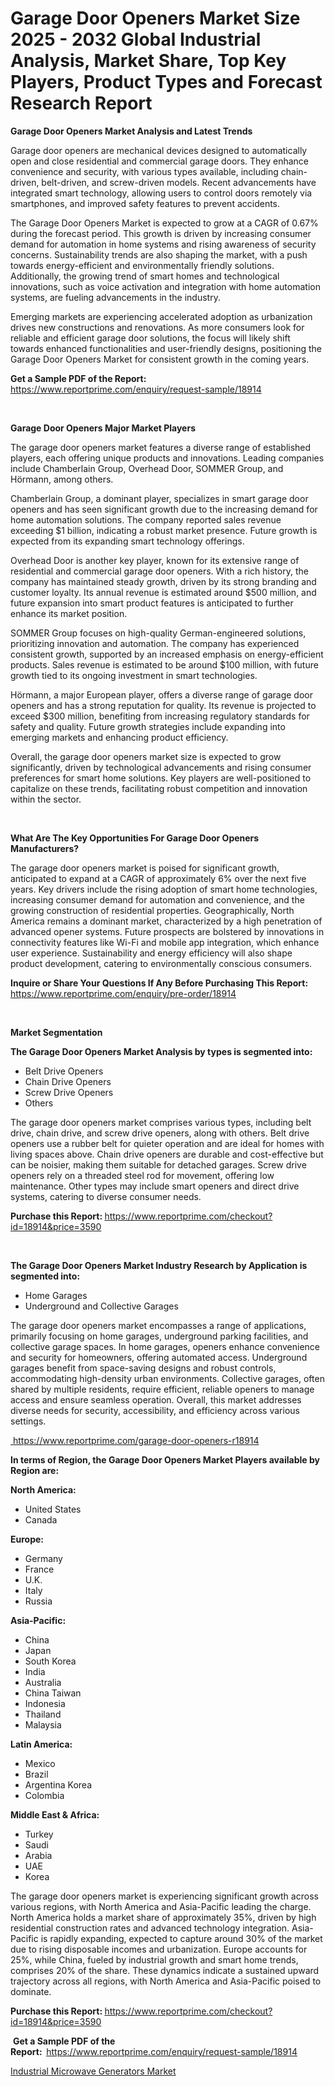 <p><h1>Garage Door Openers Market Size 2025 - 2032 Global Industrial Analysis, Market Share, Top Key Players, Product Types and Forecast Research Report</h1></p><p><strong>Garage Door Openers Market Analysis and Latest Trends</strong></p>
<p><p>Garage door openers are mechanical devices designed to automatically open and close residential and commercial garage doors. They enhance convenience and security, with various types available, including chain-driven, belt-driven, and screw-driven models. Recent advancements have integrated smart technology, allowing users to control doors remotely via smartphones, and improved safety features to prevent accidents.</p><p>The Garage Door Openers Market is expected to grow at a CAGR of 0.67% during the forecast period. This growth is driven by increasing consumer demand for automation in home systems and rising awareness of security concerns. Sustainability trends are also shaping the market, with a push towards energy-efficient and environmentally friendly solutions. Additionally, the growing trend of smart homes and technological innovations, such as voice activation and integration with home automation systems, are fueling advancements in the industry. </p><p>Emerging markets are experiencing accelerated adoption as urbanization drives new constructions and renovations. As more consumers look for reliable and efficient garage door solutions, the focus will likely shift towards enhanced functionalities and user-friendly designs, positioning the Garage Door Openers Market for consistent growth in the coming years.</p></p>
<p><strong>Get a Sample PDF of the Report:&nbsp;</strong> <a href="https://www.reportprime.com/enquiry/request-sample/18914?utm_campaign=3212&utm_medium=2&utm_source=Github&utm_content=ia&utm_term=19032025&utm_id=garage-door-openers">https://www.reportprime.com/enquiry/request-sample/18914</a></p>
<p>&nbsp;</p>
<p><strong>Garage Door Openers Major Market Players</strong></p>
<p><p>The garage door openers market features a diverse range of established players, each offering unique products and innovations. Leading companies include Chamberlain Group, Overhead Door, SOMMER Group, and Hörmann, among others. </p><p>Chamberlain Group, a dominant player, specializes in smart garage door openers and has seen significant growth due to the increasing demand for home automation solutions. The company reported sales revenue exceeding $1 billion, indicating a robust market presence. Future growth is expected from its expanding smart technology offerings.</p><p>Overhead Door is another key player, known for its extensive range of residential and commercial garage door openers. With a rich history, the company has maintained steady growth, driven by its strong branding and customer loyalty. Its annual revenue is estimated around $500 million, and future expansion into smart product features is anticipated to further enhance its market position.</p><p>SOMMER Group focuses on high-quality German-engineered solutions, prioritizing innovation and automation. The company has experienced consistent growth, supported by an increased emphasis on energy-efficient products. Sales revenue is estimated to be around $100 million, with future growth tied to its ongoing investment in smart technologies.</p><p>Hörmann, a major European player, offers a diverse range of garage door openers and has a strong reputation for quality. Its revenue is projected to exceed $300 million, benefiting from increasing regulatory standards for safety and quality. Future growth strategies include expanding into emerging markets and enhancing product efficiency.</p><p>Overall, the garage door openers market size is expected to grow significantly, driven by technological advancements and rising consumer preferences for smart home solutions. Key players are well-positioned to capitalize on these trends, facilitating robust competition and innovation within the sector.</p></p>
<p>&nbsp;</p>
<p><strong>What Are The Key Opportunities For Garage Door Openers Manufacturers?</strong></p>
<p><p>The garage door openers market is poised for significant growth, anticipated to expand at a CAGR of approximately 6% over the next five years. Key drivers include the rising adoption of smart home technologies, increasing consumer demand for automation and convenience, and the growing construction of residential properties. Geographically, North America remains a dominant market, characterized by a high penetration of advanced opener systems. Future prospects are bolstered by innovations in connectivity features like Wi-Fi and mobile app integration, which enhance user experience. Sustainability and energy efficiency will also shape product development, catering to environmentally conscious consumers.</p></p>
<p><strong>Inquire or Share Your Questions If Any Before Purchasing This Report:</strong> <a href="https://www.reportprime.com/enquiry/pre-order/18914?utm_campaign=3212&utm_medium=2&utm_source=Github&utm_content=ia&utm_term=19032025&utm_id=garage-door-openers">https://www.reportprime.com/enquiry/pre-order/18914</a></p>
<p>&nbsp;</p>
<p><strong>Market Segmentation</strong></p>
<p><strong>The Garage Door Openers Market Analysis by types is segmented into:</strong></p>
<p><ul><li>Belt Drive Openers</li><li>Chain Drive Openers</li><li>Screw Drive Openers</li><li>Others</li></ul></p>
<p><p>The garage door openers market comprises various types, including belt drive, chain drive, and screw drive openers, along with others. Belt drive openers use a rubber belt for quieter operation and are ideal for homes with living spaces above. Chain drive openers are durable and cost-effective but can be noisier, making them suitable for detached garages. Screw drive openers rely on a threaded steel rod for movement, offering low maintenance. Other types may include smart openers and direct drive systems, catering to diverse consumer needs.</p></p>
<p><strong>Purchase this Report:&nbsp;</strong><a href="https://www.reportprime.com/checkout?id=18914&price=3590&utm_campaign=3212&utm_medium=2&utm_source=Github&utm_content=ia&utm_term=19032025&utm_id=garage-door-openers">https://www.reportprime.com/checkout?id=18914&price=3590</a></p>
<p>&nbsp;</p>
<p><strong>The Garage Door Openers Market Industry Research by Application is segmented into:</strong></p>
<p><ul><li>Home Garages</li><li>Underground and Collective Garages</li></ul></p>
<p><p>The garage door openers market encompasses a range of applications, primarily focusing on home garages, underground parking facilities, and collective garage spaces. In home garages, openers enhance convenience and security for homeowners, offering automated access. Underground garages benefit from space-saving designs and robust controls, accommodating high-density urban environments. Collective garages, often shared by multiple residents, require efficient, reliable openers to manage access and ensure seamless operation. Overall, this market addresses diverse needs for security, accessibility, and efficiency across various settings.</p></p>
<p><a href="https://www.reportprime.com/garage-door-openers-r18914?utm_campaign=3212&utm_medium=2&utm_source=Github&utm_content=ia&utm_term=19032025&utm_id=garage-door-openers">&nbsp;https://www.reportprime.com/garage-door-openers-r18914</a></p>
<p><strong>In terms of Region, the Garage Door Openers Market Players available by Region are:</strong></p>
<p>
    <p> <strong> North America: </strong>
        <ul>
            <li>United States</li>
            <li>Canada</li>
        </ul>
        </p> 
    <p> <strong> Europe: </strong>
        <ul>
            <li>Germany</li>
            <li>France</li>
            <li>U.K.</li>
            <li>Italy</li>
            <li>Russia</li>
        </ul>
        </p> 
    <p> <strong> Asia-Pacific: </strong>
        <ul>
            <li>China</li>
            <li>Japan</li>
            <li>South Korea</li>
            <li>India</li>
            <li>Australia</li>
            <li>China Taiwan</li>
            <li>Indonesia</li>
            <li>Thailand</li>
            <li>Malaysia</li>
        </ul>
        </p> 
    <p> <strong> Latin America: </strong>
        <ul>
            <li>Mexico</li>
            <li>Brazil</li>
            <li>Argentina Korea</li>
            <li>Colombia</li>
        </ul>
        </p> 
    <p> <strong> Middle East & Africa: </strong>
        <ul>
            <li>Turkey</li>
            <li>Saudi</li>
            <li>Arabia</li>
            <li>UAE</li>
            <li>Korea</li>
        </ul>
    </p>
    </p>
<p><p>The garage door openers market is experiencing significant growth across various regions, with North America and Asia-Pacific leading the charge. North America holds a market share of approximately 35%, driven by high residential construction rates and advanced technology integration. Asia-Pacific is rapidly expanding, expected to capture around 30% of the market due to rising disposable incomes and urbanization. Europe accounts for 25%, while China, fueled by industrial growth and smart home trends, comprises 20% of the share. These dynamics indicate a sustained upward trajectory across all regions, with North America and Asia-Pacific poised to dominate.</p></p>
<p><strong>Purchase this Report: </strong><a href="https://www.reportprime.com/checkout?id=18914&price=3590&utm_campaign=3212&utm_medium=2&utm_source=Github&utm_content=ia&utm_term=19032025&utm_id=garage-door-openers">https://www.reportprime.com/checkout?id=18914&price=3590</a></p>
<p>&nbsp;<strong>Get a Sample PDF of the Report:&nbsp;&nbsp;</strong><a href="https://www.reportprime.com/enquiry/request-sample/18914?utm_campaign=3212&utm_medium=2&utm_source=Github&utm_content=ia&utm_term=19032025&utm_id=garage-door-openers">https://www.reportprime.com/enquiry/request-sample/18914</a></p>
<p><strong></strong></p>
<p><p><a href="https://github.com/deyniphytic/Market-Research-Report-List-1/blob/main/industrial-microwave-generators-market.md?utm_campaign=3212&utm_medium=2&utm_source=Github&utm_content=ia&utm_term=19032025&utm_id=garage-door-openers">Industrial Microwave Generators Market</a></p></p>